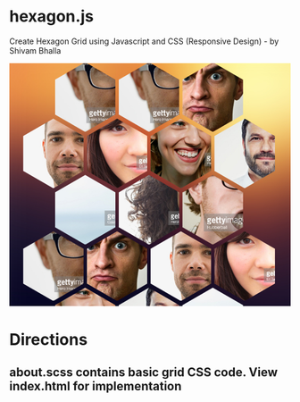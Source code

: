 # hexagon.js
Create Hexagon Grid using Javascript and CSS (Responsive Design) - by Shivam Bhalla

![Alt text](/assets/img/gitpic.png?raw=true "Hexagon Grid")

Directions
==============

about.scss contains basic grid CSS code. View index.html for implementation
--------------

